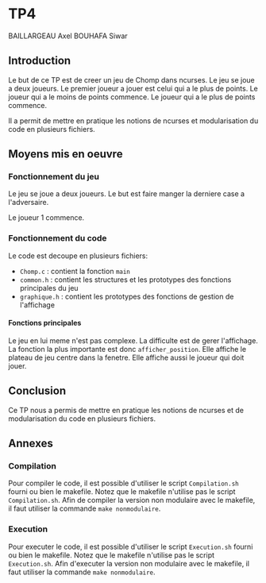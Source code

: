 # TP4

BAILLARGEAU Axel
BOUHAFA Siwar

## Introduction

Le but de ce TP est de creer un jeu de Chomp dans ncurses. Le jeu se joue a deux joueurs. Le premier joueur a jouer est celui qui a le plus de points. Le joueur qui a le moins de points commence. Le joueur qui a le plus de points commence.

Il a permit de mettre en pratique les notions de ncurses et modularisation du code en plusieurs fichiers.

## Moyens mis en oeuvre

### Fonctionnement du jeu

Le jeu se joue a deux joueurs. Le but est faire manger la derniere case a l'adversaire.

Le joueur 1 commence.

### Fonctionnement du code

Le code est decoupe en plusieurs fichiers:

- `Chomp.c` : contient la fonction `main`
- `common.h` : contient les structures et les prototypes des fonctions principales du jeu
- `graphique.h` : contient les prototypes des fonctions de gestion de l'affichage

#### Fonctions principales

Le jeu en lui meme n'est pas complexe. La difficulte est de gerer l'affichage. La fonction la plus importante est donc `afficher_position`. Elle affiche le plateau de jeu centre dans la fenetre. Elle affiche aussi<!-- les scores et --> le joueur qui doit jouer.

## Conclusion

Ce TP nous a permis de mettre en pratique les notions de ncurses et de modularisation du code en plusieurs fichiers.

## Annexes

### Compilation

Pour compiler le code, il est possible d'utiliser le script `Compilation.sh` fourni ou bien le makefile. Notez que le makefile n'utilise pas le script `Compilation.sh`. Afin de compiler la version non modulaire avec le makefile, il faut utiliser la commande `make nonmodulaire`.

### Execution

Pour executer le code, il est possible d'utiliser le script `Execution.sh` fourni ou bien le makefile. Notez que le makefile n'utilise pas le script `Execution.sh`. Afin d'executer la version non modulaire avec le makefile, il faut utiliser la commande `make nonmodulaire`.
